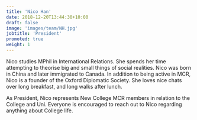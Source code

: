```yaml
---
title: 'Nico Han'
date: 2018-12-20T13:44:30+10:00
draft: false
image: 'images/team/NH.jpg'
jobtitle: 'President'
promoted: true
weight: 1
---
```


Nico studies MPhil in International Relations. She spends her time attempting to theorise big and small things of social realities. Nico was born in China and later immigrated to Canada. In addition to being active in MCR, Nico is a founder of the Oxford Diplomatic Society. She loves nice chats over long breakfast, and long walks after lunch.

As President, Nico represents New College MCR members in relation to the College and Uni. Everyone is encouraged to reach out to Nico regarding anything about College life.

